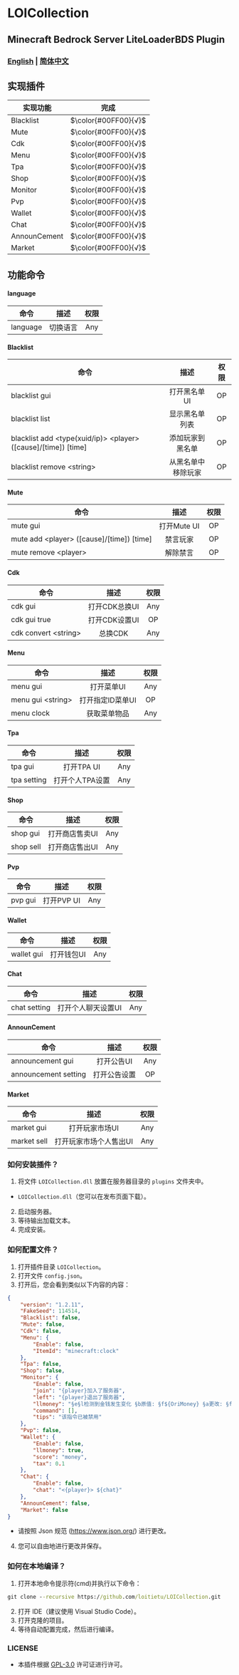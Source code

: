 # LOICollection
## Minecraft Bedrock Server LiteLoaderBDS Plugin

### [English](README.md) | [简体中文](README.zh.md)

## 实现插件
实现功能 | 完成
--- | :---:
Blacklist | $\color{#00FF00}{√}$
Mute | $\color{#00FF00}{√}$
Cdk | $\color{#00FF00}{√}$
Menu | $\color{#00FF00}{√}$
Tpa | $\color{#00FF00}{√}$
Shop | $\color{#00FF00}{√}$
Monitor | $\color{#00FF00}{√}$
Pvp | $\color{#00FF00}{√}$
Wallet | $\color{#00FF00}{√}$
Chat | $\color{#00FF00}{√}$
AnnounCement | $\color{#00FF00}{√}$
Market | $\color{#00FF00}{√}$

## 功能命令
#### language
命令 | 描述 | 权限
--- | :---: | :---:
language | 切换语言 | Any
#### Blacklist
命令 | 描述 | 权限
--- | :---: | :---:
blacklist gui | 打开黑名单UI | OP
blacklist list | 显示黑名单列表 | OP
blacklist add \<type(xuid/ip)> \<player> ([cause]/[time]) [time] | 添加玩家到黑名单 | OP
blacklist remove \<string> | 从黑名单中移除玩家 | OP
#### Mute
命令 | 描述 | 权限
--- | :---: | :---:
mute gui | 打开Mute UI | OP
mute add \<player> ([cause]/[time]) [time] | 禁言玩家 | OP
mute remove \<player> | 解除禁言 | OP
#### Cdk
命令 | 描述 | 权限
--- | :---: | :---:
cdk gui | 打开CDK总换UI | Any
cdk gui true | 打开CDK设置UI | OP
cdk convert \<string> | 总换CDK | Any
#### Menu
命令 | 描述 | 权限
--- | :---: | :---:
menu gui | 打开菜单UI | Any
menu gui \<string> | 打开指定ID菜单UI | OP
menu clock | 获取菜单物品 | Any
#### Tpa
命令 | 描述 | 权限
--- | :---: | :---:
tpa gui | 打开TPA UI | Any
tpa setting | 打开个人TPA设置 | Any
#### Shop
命令 | 描述 | 权限
--- | :---: | :---:
shop gui | 打开商店售卖UI | Any
shop sell | 打开商店售出UI | Any
#### Pvp
命令 | 描述 | 权限
--- | :---: | :---:
pvp gui | 打开PVP UI | Any
#### Wallet
命令 | 描述 | 权限
--- | :---: | :---:
wallet gui | 打开钱包UI | Any
#### Chat
命令 | 描述 | 权限
--- | :---: | :---:
chat setting | 打开个人聊天设置UI | Any
#### AnnounCement
命令 | 描述 | 权限
--- | :---: | :---:
announcement gui | 打开公告UI | Any
announcement setting | 打开公告设置 | OP
#### Market
命令 | 描述 | 权限
--- | :---: | :---:
market gui | 打开玩家市场UI | Any
market sell | 打开玩家市场个人售出UI | Any

### 如何安装插件？
1. 将文件 `LOICollection.dll` 放置在服务器目录的 `plugins` 文件夹中。
- `LOICollection.dll`（您可以在发布页面下载）。
2. 启动服务器。
3. 等待输出加载文本。
4. 完成安装。

### 如何配置文件？
1. 打开插件目录 `LOICollection`。
2. 打开文件 `config.json`。
3. 打开后，您会看到类似以下内容的内容：
```json
{
    "version": "1.2.11",
    "FakeSeed": 114514,
    "Blacklist": false,
    "Mute": false, 
    "Cdk": false,
    "Menu": {
        "Enable": false,
        "ItemId": "minecraft:clock" 
    },
    "Tpa": false,
    "Shop": false,
    "Monitor": {
        "Enable": false,
        "join": "{player}加入了服务器",
        "left": "{player}退出了服务器",
        "llmoney": "§e§l检测到金钱发生变化 §b原值: §f${OriMoney} §a更改: §f${SetMoney} §e现值: §f${GetMoney}",
        "command": [],
        "tips": "该指令已被禁用" 
    },
    "Pvp": false,
    "Wallet": {
        "Enable": false,
        "llmoney": true,
        "score": "money",
        "tax": 0.1 
    },
    "Chat": {
        "Enable": false,
        "chat": "<{player}> ${chat}"
    },
    "AnnounCement": false,
    "Market": false
}
```
- 请按照 Json 规范 (https://www.json.org/) 进行更改。
4. 您可以自由地进行更改并保存。

### 如何在本地编译？
1. 打开本地命令提示符(cmd)并执行以下命令：
```cmd
git clone --recursive https://github.com/loitietu/LOICollection.git
```
2. 打开 IDE（建议使用 Visual Studio Code）。
3. 打开克隆的项目。
4. 等待自动配置完成，然后进行编译。

### LICENSE
- 本插件根据 [GPL-3.0](LICENSE) 许可证进行许可。